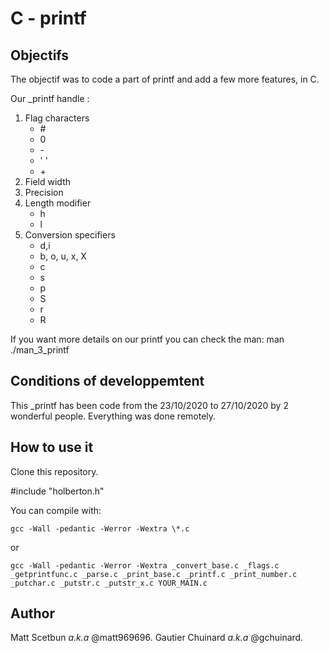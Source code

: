 # C - printf

## Objectifs

The objectif was to code a part of printf and add a few more features, in C.

Our \_printf handle :
1. Flag characters
	- \#
	- 0
	- \-
	- ' '
	- \+
2. Field width
3. Precision
4. Length modifier
	- h
	- l
5. Conversion specifiers
	- d,i
	- b, o, u, x, X
	- c
	- s
	- p
	- S
	- r
	- R

If you want more details on our printf you can check the man: man ./man\_3\_printf


## Conditions of developpemtent

This \_printf has been code from the 23/10/2020 to 27/10/2020 by 2 wonderful people.
Everything was done remotely.


## How to use it

Clone this repository.

\#include "holberton.h"

You can compile with:
```
gcc -Wall -pedantic -Werror -Wextra \*.c
```
or
```
gcc -Wall -pedantic -Werror -Wextra _convert_base.c _flags.c _getprintfunc.c _parse.c _print_base.c _printf.c _print_number.c _putchar.c _putstr.c _putstr_x.c YOUR_MAIN.c
```


## Author

Matt Scetbun *a.k.a* @matt969696.
Gautier Chuinard *a.k.a* @gchuinard.

